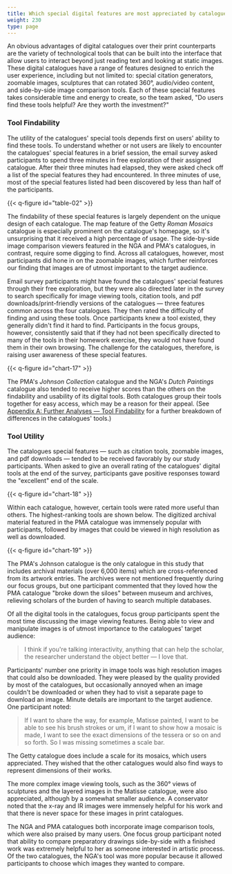 ```yaml
---
title: Which special digital features are most appreciated by catalogue users?
weight: 230
type: page
---
```


An obvious advantages of digital catalogues over their print counterparts are the variety of technological tools that can be built into the interface that allow users to interact beyond just reading text and looking at static images. These digital catalogues have a range of features designed to enrich the user experience, including but not limited to: special citation generators, zoomable images, sculptures that can rotated 360°, audio/video content, and side-by-side image comparison tools. Each of these special features takes considerable time and energy to create, so the team asked, "Do users find these tools helpful? Are they worth the investment?"

### Tool Findability

The utility of the catalogues' special tools depends first on users' ability to find these tools. To understand whether or not users are likely to encounter the catalogues' special features in a brief session, the email survey asked participants to spend three minutes in free exploration of their assigned catalogue. After their three minutes had elapsed, they were asked check off a list of the special features they had encountered. In three minutes of use, most of the special features listed had been discovered by less than half of the participants.

{{< q-figure id="table-02" >}}

The findability of these special features is largely dependent on the unique design of each catalogue. The map feature of the Getty *Roman Mosaics* catalogue is especially prominent on the catalogue's homepage, so it's unsurprising that it received a high percentage of usage. The side-by-side image comparison viewers featured in the NGA and PMA's catalogues, in contrast, require some digging to find. Across all catalogues, however, most participants did hone in on the zoomable images, which further reinforces our finding that images are of utmost important to the target audience.

Email survey participants might have found the catalogues' special features through their free exploration, but they were also directed later in the survey to search specifically for image viewing tools, citation tools, and pdf downloads/print-friendly versions of the catalogues — three features common across the four catalogues. They then rated the difficulty of finding and using these tools. Once participants knew a tool existed, they generally didn't find it hard to find. Participants in the focus groups, however, consistently said that if they had not been specifically directed to many of the tools in their homework exercise, they would not have found them in their own browsing. The challenge for the catalogues, therefore, is raising user awareness of these special features.

{{< q-figure id="chart-17" >}}

The PMA's *Johnson Collection* catalogue and the NGA's *Dutch Paintings* catalogue also tended to receive higher scores than the others on the findability and usability of its digital tools. Both catalogues group their tools together for easy access, which may be a reason for their appeal. (See [Appendix A: Further Analyses — Tool Findability](/further-analyses/#tool-findability-differences-between-catalogues) for a further breakdown of differences in the catalogues' tools.)

### Tool Utility

The catalogues special features — such as citation tools, zoomable images, and pdf downloads — tended to be received favorably by our study participants. When asked to give an overall rating of the catalogues' digital tools at the end of the survey, participants gave positive responses toward the "excellent" end of the scale.

{{< q-figure id="chart-18" >}}

Within each catalogue, however, certain tools were rated more useful than others. The highest-ranking tools are shown below. The digitized archival material featured in the PMA catalogue was immensely popular with participants, followed by images that could be viewed in high resolution as well as downloaded.

{{< q-figure id="chart-19" >}}

The PMA's Johnson catalogue is the only catalogue in this study that includes archival materials (over 6,000 items) which are cross-referenced from its artwork entries. The archives were not mentioned frequently during our focus groups, but one participant commented that they loved how the PMA catalogue "broke down the siloes" between museum and archives, relieving scholars of the burden of having to search multiple databases.

Of all the digital tools in the catalogues, focus group participants spent the most time discussing the image viewing features. Being able to view and manipulate images is of utmost importance to the catalogues' target audience:

> I think if you're talking interactivity, anything that can help the scholar, the researcher understand the object better — I love that.

Participants' number one priority in image tools was high resolution images that could also be downloaded. They were pleased by the quality provided by most of the catalogues, but occasionally annoyed when an image couldn't be downloaded or when they had to visit a separate page to download an image. Minute details are important to the target audience. One participant noted:

> If I want to share the way, for example, Matisse painted, I want to be able to see his brush strokes or um, if I want to show how a mosaic is made, I want to see the exact dimensions of the tessera or so on and so forth. So I was missing sometimes a scale bar.

The Getty catalogue does include a scale for its mosaics, which users appreciated. They wished that the other catalogues would also find ways to represent dimensions of their works.

The more complex image viewing tools, such as the 360° views of sculptures and the layered images in the Matisse catalogue, were also appreciated, although by a somewhat smaller audience. A conservator noted that the x-ray and IR images were immensely helpful for his work and that there is never space for these images in print catalogues.

The NGA and PMA catalogues both incorporate image comparison tools, which were also praised by many users. One focus group participant noted that ability to compare preparatory drawings side-by-side with a finished work was extremely helpful to her as someone interested in artistic process. Of the two catalogues, the NGA's tool was more popular because it allowed participants to choose which images they wanted to compare.

